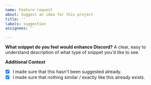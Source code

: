 ```yaml
---
name: Feature request
about: Suggest an idea for this project
title: ''
labels: suggestion
assignees: ''

---
```


**What snippet do you feel would enhance Discord?**
A clear, easy to understand description of what type of snippet you'd like to see.

**Additional Context**
- [x] I made sure that this hasn't been suggested already.
- [x] I made sure that nothing similar / exactly like this already exists.

